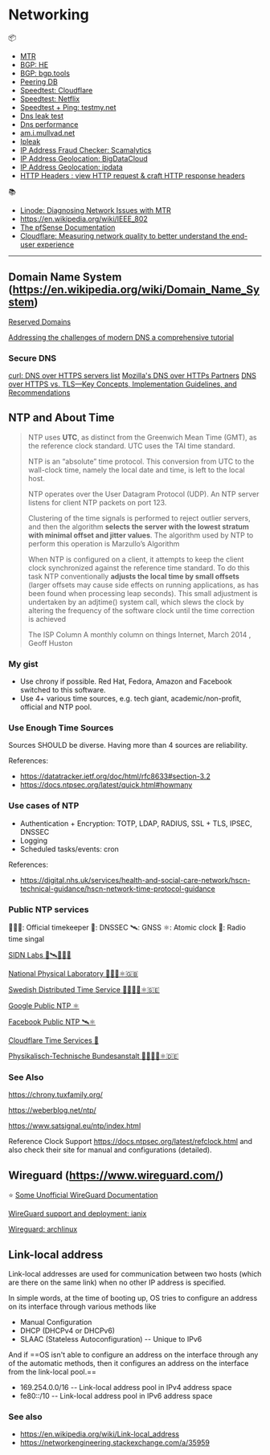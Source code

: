 # Networking

📦
 - [MTR](https://en.wikipedia.org/wiki/MTR_(software))
 - [BGP: HE](https://bgp.he.net/)
 - [BGP: bgp.tools](https://bgp.tools)
 - [Peering DB](https://www.peeringdb.com/)
 - [Speedtest: Cloudflare](https://speed.cloudflare.com/)
 - [Speedtest: Netflix](https://fast.com/)
 - [Speedtest + Ping: testmy.net](https://testmy.net)
 - [Dns leak test](https://dnsleaktest.com/)
 - [Dns performance](https://www.dnsperf.com/)
 - [am.i.mullvad.net](https://mullvad.net/en/check/)
 - [Ipleak](https://ipleak.net/)
 - [IP Address Fraud Checker: Scamalytics](https://scamalytics.com/)
 - [IP Address Geolocation: BigDataCloud](https://www.bigdatacloud.com/ip-geolocation/what-is-my-ip)
 - [IP Address Geolocation: ipdata](https://ipdata.co/)
 - [HTTP Headers : view HTTP request & craft HTTP response headers](https://header-echo.addr.tools/help)

📚
 * [Linode: Diagnosing Network Issues with MTR](https://www.linode.com/docs/networking/diagnostics/diagnosing-network-issues-with-mtr/)
 * https://en.wikipedia.org/wiki/IEEE_802
 * [The pfSense Documentation](https://docs.netgate.com/pfsense/en/latest/preface/index.html)
 * [Cloudflare: Measuring network quality to better understand the end-user experience](https://blog.cloudflare.com/aim-database-for-internet-quality/)
---

## Domain Name System (https://en.wikipedia.org/wiki/Domain_Name_System)

[Reserved Domains](https://en.wikipedia.org/wiki/Top-level_domain#Reserved_domains)

[Addressing the challenges of modern DNS a comprehensive tutorial](https://www.sciencedirect.com/science/article/pii/S1574013722000132)

### Secure DNS

[curl: DNS over HTTPS servers list](https://github.com/curl/curl/wiki/DNS-over-HTTPS#publicly-available-servers)
[Mozilla's DNS over HTTPs Partners](https://wiki.mozilla.org/Security/DOH-resolver-policy#Conforming_Resolvers)
[DNS over HTTPS vs. TLS—Key Concepts, Implementation Guidelines, and Recommendations](https://www.catchpoint.com/http2-vs-http3/dns-over-https-vs-tls)
## NTP and About Time

> NTP  uses  __UTC__,  as  distinct  from  the  Greenwich  Mean  Time  (GMT),  as  the  reference  clock  standard.  UTC  uses  the  TAI  time  standard.
>
> NTP is an “absolute” time protocol. This conversion from UTC to the wall-clock time, namely the local date and time, is left to the local host.
>
> NTP operates over the User Datagram Protocol (UDP). An NTP server listens for client NTP packets on port 123.
>
> Clustering of the time signals is performed to reject outlier servers, and then the algorithm __selects the server with the lowest stratum with minimal offset and jitter values__. The algorithm used by NTP to perform this operation is Marzullo’s Algorithm
>
> When NTP is configured on a client, it attempts to keep the client clock synchronized against the reference time standard. To do this task NTP conventionally __adjusts the local time by small offsets__ (larger offsets may cause side effects on running applications, as has been found when processing leap seconds). This small adjustment is undertaken by an adjtime() system call, which slews the clock by altering the frequency of the software clock until the time correction is achieved
>
> The ISP Column  A monthly column on things Internet,  March 2014 , Geoff Huston

### My gist

* Use chrony if possible. Red Hat, Fedora, Amazon and Facebook switched to this software.
* Use 4+ various time sources, e.g. tech giant, academic/non-profit, official  and NTP pool.

### Use Enough Time Sources

Sources SHOULD be diverse. Having more than 4 sources are reliability.

References:
* https://datatracker.ietf.org/doc/html/rfc8633#section-3.2
* https://docs.ntpsec.org/latest/quick.html#howmany

### Use cases of NTP

* Authentication + Encryption: TOTP, LDAP, RADIUS, SSL + TLS, IPSEC, DNSSEC
* Logging
* Scheduled tasks/events: cron

References:
* https://digital.nhs.uk/services/health-and-social-care-network/hscn-technical-guidance/hscn-network-time-protocol-guidance

### Public NTP services

🧙🏻‍♂️: Official timekeeper
🔐: DNSSEC
🛰: GNSS
⚛️: Atomic clock
🗼: Radio time singal

[SIDN Labs 🔐🛰🗼🇳🇱](https://time.nl/index_en.html)

[National Physical Laboratory 🧙🏻‍♂️⚛️🇬🇧](https://www.npl.co.uk/products-services/time-frequency/internet-time)

[Swedish Distributed Time Service 🧙🏻‍♂️🔐⚛️🇸🇪](https://www.ntp.se/)

[Google Public NTP ⚛️](https://developers.google.com/time/)

[Facebook Public NTP 🛰⚛️](https://engineering.fb.com/2020/03/18/production-engineering/ntp-service/)

[Cloudflare Time Services 🔐](https://www.cloudflare.com/en-gb/time/)

[Physikalisch-Technische Bundesanstalt 🧙🏻‍♂️🔐⚛️🇩🇪](https://www.ptb.de/cms/en/ptb/fachabteilungen/abtq/gruppe-q4/ref-q42/time-synchronization-of-computers-using-the-network-time-protocol-ntp.html)

### See Also

https://chrony.tuxfamily.org/

https://weberblog.net/ntp/

https://www.satsignal.eu/ntp/index.html

Reference Clock Support https://docs.ntpsec.org/latest/refclock.html and also check their site for manual and configurations (detailed).

## Wireguard (https://www.wireguard.com/)

⭐️ [Some Unofficial WireGuard Documentation](https://github.com/pirate/wireguard-docs)

[WireGuard support and deployment: ianix](https://ianix.com/wireguard/wireguard-deployment.html)

[Wireguard: archlinux](https://wiki.archlinux.org/index.php/WireGuard)

## Link-local address

Link-local addresses are used for communication between two hosts (which are there on the same link) when no other IP address is specified.

In simple words, at the time of booting up, OS tries to configure an address on its interface through various methods like

-   Manual Configuration
-   DHCP (DHCPv4 or DHCPv6)
-   SLAAC (Stateless Autoconfiguration) -- Unique to IPv6

And if ==OS isn't able to configure an address on the interface through any of the automatic methods, then it configures an address on the interface from the link-local pool.==

-   169.254.0.0/16 -- Link-local address pool in IPv4 address space
-   fe80::/10 -- Link-local address pool in IPv6 address space

### See also
* https://en.wikipedia.org/wiki/Link-local_address
* https://networkengineering.stackexchange.com/a/35959

